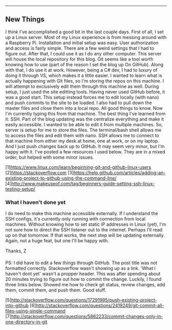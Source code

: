 
---
New Things
---

I think I've accomplished a good bit in the last couple days. First of all, I set up a Linux server. Most of my Linux experience is from messing around with a Raspberry Pi. Installation and initial setup was easy. User authorization and access is fairly simple. There are a few weird settings that I had to figure out. After that, I could use it as I do any other computer. This server will house the local repository for this blog. Git seems like a tool worth knowing how to use (part of the reason I set the blog up On GitHub). Along with that, I do use it at work. However, being a C# dev, I had to luxury of doing it through VS, which makes it a little easier. I wanted to learn what is actually happening with Git files, so I'm storing the repos on this machine. I will attempt to exclusively edit them through this machine as well. During setup, I just used the site editting tools. Having never used GitHub before, it was a good start. This setup instead forces me to edit locally (with nano) and push commits to the site to be loaded. I also had to pull down the master files and close them into a local repo. All good things to know. Now I'm currently typing this from that machine. The best thing I've learned from it: SSH. Part of the blog updating was the centralize everything and make it easily accessible. I wanted to be able to edit it from multiple machines. So, server is setup for me to store the files. The terminal/bash shell allows me to access the files and edit them with nano. SSH allows me to connect to that machine from either my desk at home, one at work, or on my laptop. And I just push changes back up to GitHub. It may seem very minor, but I'm happy with it. I've posted a few resources I used below. They are in a mixed order, but helped with some minor issues. 

[1]https://www.linux.com/learn/beginning-git-and-github-linux-users
[2]https://stackoverflow.com
[3]https://help.github.com/articles/adding-an-existing-project-to-github-using-the-command-line/
[4]http://www.makeuseof.com/tag/beginners-guide-setting-ssh-linux-testing-setup/

### What I haven't done yet

I do need to make this machine accessible externally. If I understand the SSH configs, it's currently only running with connection from local machines. Without knowing how to set static IP addresses in Linux (yet), I'm not sure how to direct the SSH listener out to the internet. Perhaps I'll read up on that tomorrow. If that works, the next step will be updating externally. Again, not a huge feat, but one I'll be happy with.

Thanks,
Z&#151;

PS: I did have to edit a few things through GitHub. The post title was not formatted correctly. Stackoverflow wasn't showing up as a link. 'What I haven't dont yet' wasn't a propper header. This was after spending about 20 minutes trying to figure out how to commit the change. Luckily, I found three links below. Showed me how to check git status, review changes, add them, commit them, and push them. Good stuff. 

[5]http://stackoverflow.com/questions/17291995/push-existing-project-into-github
[6]http://stackoverflow.com/questions/2419249/git-commit-all-files-using-single-command
[7]http://stackoverflow.com/questions/5862233/commit-changes-only-in-one-directory-in-git
